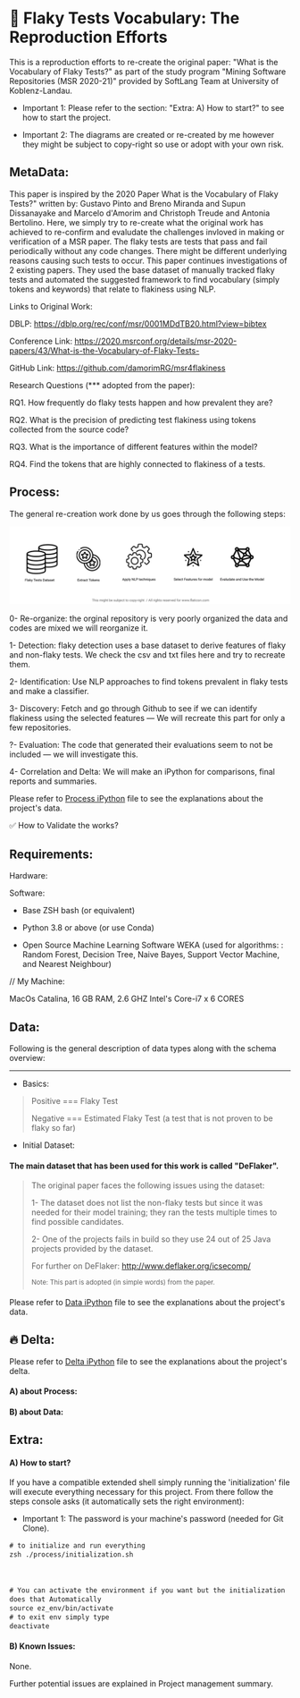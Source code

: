 # 🧪 Flaky Tests Vocabulary: The Reproduction Efforts

This is a reproduction efforts to re-create the original paper: "What is the Vocabulary of Flaky Tests?" as part of the 
study program "Mining Software Repositories (MSR 2020-21)" provided by SoftLang Team at University of Koblenz-Landau.

* Important 1: Please refer to the section: "Extra: A) How to start?" to see how to start the project.

* Important 2: The diagrams are created or re-created by me however they might be subject to copy-right so use or adopt with your own risk.

## MetaData:
This paper is inspired by the 2020 Paper What is the Vocabulary of Flaky Tests?" written by: Gustavo Pinto and
               Breno Miranda and
               Supun Dissanayake and
               Marcelo d'Amorim and
               Christoph Treude and
               Antonia Bertolino.
Here, we simply try to re-create what the original work has achieved to re-confirm and evaludate the challenges invloved in
making or verification of a MSR paper. The flaky tests are tests that pass and fail periodically without any code changes. 
There might be different underlying reasons causing such tests to occur. This paper continues investigations of 2 existing papers.
They used the base dataset of manually tracked flaky tests and automated the suggested framework to find vocabulary (simply tokens and keywords) that relate to flakiness using NLP. 


Links to Original Work:

DBLP: https://dblp.org/rec/conf/msr/0001MDdTB20.html?view=bibtex

Conference Link: https://2020.msrconf.org/details/msr-2020-papers/43/What-is-the-Vocabulary-of-Flaky-Tests-

GitHub Link: https://github.com/damorimRG/msr4flakiness

Research Questions (*** adopted from the paper):

RQ1. How frequently do flaky tests happen and how prevalent they are?

RQ2. What is the precision of predicting test flakiness using tokens collected from the source code?

RQ3. What is the importance of different features within the model?

RQ4. Find the tokens that are highly connected to flakiness of a tests.

## Process:
The general re-creation work done by us goes through the following steps:

![Alt text](doc/diagrams/general-procedure.png?raw=true "General Procedure")


0- Re-organize: the orginal repository is very poorly organized the data and codes are mixed we will reorganize it.

1- Detection: flaky detection uses a base dataset to derive features of flaky and non-flaky tests. We check the csv and txt files here and try to recreate them.

2- Identification: Use NLP approaches to find tokens prevalent in flaky tests and make a classifier.

3- Discovery: Fetch and go through Github to see if we can identify flakiness using the selected features — We will recreate this part for only a few repositories.

?- Evaluation: The code that generated their evaluations seem to not be included — we will investigate this.

4- Correlation and Delta: We will make an iPython for comparisons, final reports and summaries.


Please refer to
[Process iPython](/process/process.ipynb) file to see the explanations about the project's data.

 ✅  How to Validate the works?

## Requirements:

Hardware:

Software:
- Base ZSH bash (or equivalent)

- Python 3.8 or above (or use Conda)

- Open Source Machine Learning Software WEKA (used for algorithms: : Random Forest, Decision Tree, Naive Bayes,
Support Vector Machine, and Nearest Neighbour)

// My Machine:

MacOs Catalina, 16 GB RAM, 2.6 GHZ Intel's Core-i7 x 6 CORES

## Data:
Following is the general description of data types along with the schema overview:

---
- Basics:

> Positive === Flaky Test
> 
> Negative === Estimated Flaky Test (a test that is not proven to be flaky so far)

- Initial Dataset:

#### The main dataset that has been used for this work is called "DeFlaker".


> The original paper faces the following issues using the dataset:
>
> 1- The dataset does not list the non-flaky tests but since it was needed for their model training; they ran the tests multiple times to find possible candidates.
>
> 2- One of the projects fails in build so they use 24 out of 25 Java projects provided by the dataset.
>
>
>For further on DeFlaker: http://www.deflaker.org/icsecomp/
> 
>  <sup>Note: This part is adopted (in simple words) from the paper. </sup>


Please refer to
[Data iPython](/data/data.ipynb) file to see the explanations about the project's data.




## 🔥 Delta:

Please refer to
[Delta iPython](/process/delta.ipynb) file to see the explanations about the project's delta.

#### A) about Process:

#### B) about Data:


## Extra:
#### A) How to start?

If you have a compatible extended shell simply running the 'initialization' file will execute 
everything necessary for this project. From there follow the steps console asks (it automatically sets the right environment):

- Important 1: The password is your machine's password (needed for Git Clone).

```shell
# to initialize and run everything
zsh ./process/initialization.sh



# You can activate the environment if you want but the initialization does that Automatically
source ez_env/bin/activate
# to exit env simply type
deactivate
```


#### B) Known Issues:

None.

Further potential issues are explained in Project management summary.